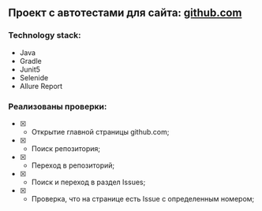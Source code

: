 ## Проект с автотестами для сайта: [github.com](https://github.com//)

### Technology stack:
- Java
- Gradle
- Junit5
- Selenide
- Allure Report

### Реализованы проверки:

- [X] - Открытие главной страницы github.com;
- [X] - Поиск репозитория;
- [X] - Переход в репозиторий;
- [X] - Поиск и переход в раздел Issues;
- [X] - Проверка, что на странице есть Issue с определенным номером;
